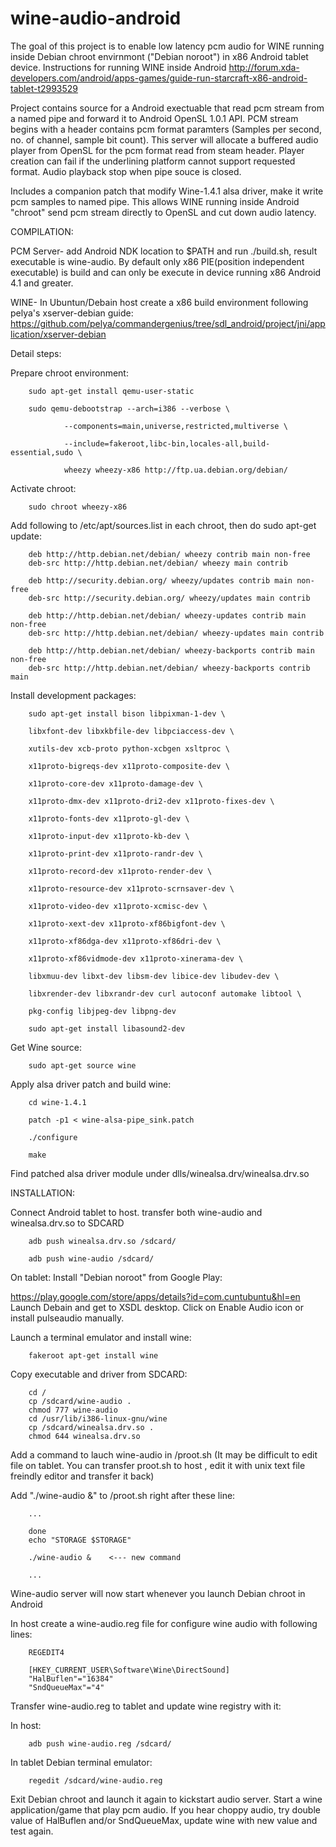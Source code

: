 # wine-audio-android
The goal of this project is to enable low latency pcm audio for WINE running inside Debian chroot envirnmont ("Debian noroot") in x86 Android tablet device. Instructions for running WINE inside Android <http://forum.xda-developers.com/android/apps-games/guide-run-starcraft-x86-android-tablet-t2993529>

Project contains source for a Android exectuable that read pcm stream from a named pipe and forward it to Android OpenSL 1.0.1 API. PCM stream begins with a header contains pcm format paramters  (Samples per second, no. of channel, sample bit count). This server will allocate a buffered audio player from OpenSL for the pcm format read from steam header. Player creation can fail if the underlining platform cannot support requested format. Audio playback stop when pipe souce is closed.

Includes a companion patch that modify Wine-1.4.1 alsa driver, make it write pcm samples to named pipe. This allows WINE running inside Android "chroot" send pcm stream directly to OpenSL and cut down audio latency.

COMPILATION:

PCM Server- add Android NDK location to $PATH and run ./build.sh, result executable is wine-audio.
By default only x86 PIE(position independent executable) is build and can only be execute in device running x86 Android 4.1 and greater.

WINE- In Ubuntun/Debain host create a x86 build environment following pelya's xserver-debian guide:
<https://github.com/pelya/commandergenius/tree/sdl_android/project/jni/application/xserver-debian>

Detail steps:

Prepare chroot environment:

        sudo apt-get install qemu-user-static
        
        sudo qemu-debootstrap --arch=i386 --verbose \
        
                --components=main,universe,restricted,multiverse \
                
                --include=fakeroot,libc-bin,locales-all,build-essential,sudo \
                
                wheezy wheezy-x86 http://ftp.ua.debian.org/debian/


Activate chroot: 

        sudo chroot wheezy-x86

Add following to /etc/apt/sources.list in each chroot, then do sudo apt-get update:
        
        deb http://http.debian.net/debian/ wheezy contrib main non-free
        deb-src http://http.debian.net/debian/ wheezy main contrib
        
        deb http://security.debian.org/ wheezy/updates contrib main non-free
        deb-src http://security.debian.org/ wheezy/updates main contrib
        
        deb http://http.debian.net/debian/ wheezy-updates contrib main non-free
        deb-src http://http.debian.net/debian/ wheezy-updates main contrib
        
        deb http://http.debian.net/debian/ wheezy-backports contrib main non-free
        deb-src http://http.debian.net/debian/ wheezy-backports contrib main

Install development packages:

        sudo apt-get install bison libpixman-1-dev \
        
        libxfont-dev libxkbfile-dev libpciaccess-dev \
        
        xutils-dev xcb-proto python-xcbgen xsltproc \
        
        x11proto-bigreqs-dev x11proto-composite-dev \
        
        x11proto-core-dev x11proto-damage-dev \
        
        x11proto-dmx-dev x11proto-dri2-dev x11proto-fixes-dev \
        
        x11proto-fonts-dev x11proto-gl-dev \
        
        x11proto-input-dev x11proto-kb-dev \
        
        x11proto-print-dev x11proto-randr-dev \
        
        x11proto-record-dev x11proto-render-dev \
        
        x11proto-resource-dev x11proto-scrnsaver-dev \
        
        x11proto-video-dev x11proto-xcmisc-dev \
        
        x11proto-xext-dev x11proto-xf86bigfont-dev \
        
        x11proto-xf86dga-dev x11proto-xf86dri-dev \
        
        x11proto-xf86vidmode-dev x11proto-xinerama-dev \
        
        libxmuu-dev libxt-dev libsm-dev libice-dev libudev-dev \
        
        libxrender-dev libxrandr-dev curl autoconf automake libtool \
        
        pkg-config libjpeg-dev libpng-dev
        
        sudo apt-get install libasound2-dev

Get Wine source:

        sudo apt-get source wine

Apply alsa driver patch and build wine:

        cd wine-1.4.1
        
        patch -p1 < wine-alsa-pipe_sink.patch
        
        ./configure
        
        make

Find patched alsa driver module under dlls/winealsa.drv/winealsa.drv.so

INSTALLATION:

Connect Android tablet to host. transfer both wine-audio and winealsa.drv.so to SDCARD

        adb push winealsa.drv.so /sdcard/
        
        adb push wine-audio /sdcard/

On tablet: Install "Debian noroot" from Google Play:

<https://play.google.com/store/apps/details?id=com.cuntubuntu&hl=en>
Launch Debain and get to XSDL desktop. Click on Enable Audio icon or install pulseaudio manually.

Launch a terminal emulator and install wine:

        fakeroot apt-get install wine

Copy executable and driver from SDCARD:

        cd /
        cp /sdcard/wine-audio .
        chmod 777 wine-audio  
        cd /usr/lib/i386-linux-gnu/wine
        cp /sdcard/winealsa.drv.so .
        chmod 644 winealsa.drv.so

Add a command to lauch wine-audio in /proot.sh (It may be difficult to edit file on tablet. You can transfer proot.sh to host , edit it with unix text file freindly editor and transfer it back)

Add  "./wine-audio &" to /proot.sh right after these line:

        ...
        
        done
        echo "STORAGE $STORAGE"
        
        ./wine-audio &    <--- new command
        
        ...

Wine-audio server will now start whenever you launch Debian chroot in Android 

In host create a wine-audio.reg file for configure wine audio with following lines:

        REGEDIT4
        
        [HKEY_CURRENT_USER\Software\Wine\DirectSound]
        "HalBuflen"="16384"
        "SndQueueMax"="4"

Transfer wine-audio.reg to tablet and update wine registry with it:

In host:  

        adb push wine-audio.reg /sdcard/
        
In tablet Debian terminal emulator:  

        regedit /sdcard/wine-audio.reg

Exit Debian chroot and launch it again to kickstart audio server. Start a wine application/game that play pcm audio.
If you hear choppy audio, try double value of HalBuflen and/or SndQueueMax, update wine with new value and test again.












